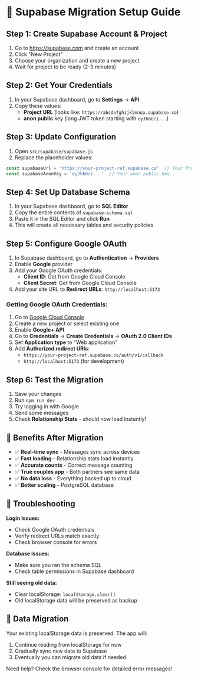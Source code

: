 # 🚀 Supabase Migration Setup Guide

## Step 1: Create Supabase Account & Project

1. Go to https://supabase.com and create an account
2. Click "New Project"
3. Choose your organization and create a new project
4. Wait for project to be ready (2-3 minutes)

## Step 2: Get Your Credentials

1. In your Supabase dashboard, go to **Settings** → **API**
2. Copy these values:
   - **Project URL** (looks like: `https://abcdefghijklmnop.supabase.co`)
   - **anon public** key (long JWT token starting with `eyJhbGci...`)

## Step 3: Update Configuration

1. Open `src/supabase/supabase.js`
2. Replace the placeholder values:

```javascript
const supabaseUrl = 'https://your-project-ref.supabase.co'  // Your Project URL
const supabaseAnonKey = 'eyJhbGci...'  // Your anon public key
```

## Step 4: Set Up Database Schema

1. In your Supabase dashboard, go to **SQL Editor**
2. Copy the entire contents of `supabase-schema.sql`
3. Paste it in the SQL Editor and click **Run**
4. This will create all necessary tables and security policies

## Step 5: Configure Google OAuth

1. In Supabase dashboard, go to **Authentication** → **Providers**
2. Enable **Google** provider
3. Add your Google OAuth credentials:
   - **Client ID**: Get from Google Cloud Console
   - **Client Secret**: Get from Google Cloud Console
4. Add your site URL to **Redirect URLs**: `http://localhost:5173`

### Getting Google OAuth Credentials:

1. Go to [Google Cloud Console](https://console.cloud.google.com/)
2. Create a new project or select existing one
3. Enable **Google+ API**
4. Go to **Credentials** → **Create Credentials** → **OAuth 2.0 Client IDs**
5. Set **Application type** to "Web application"
6. Add **Authorized redirect URIs**:
   - `https://your-project-ref.supabase.co/auth/v1/callback`
   - `http://localhost:5173` (for development)

## Step 6: Test the Migration

1. Save your changes
2. Run `npm run dev`
3. Try logging in with Google
4. Send some messages
5. Check **Relationship Stats** - should now load instantly!

## 🎉 Benefits After Migration

- ✅ **Real-time sync** - Messages sync across devices
- ✅ **Fast loading** - Relationship stats load instantly
- ✅ **Accurate counts** - Correct message counting
- ✅ **True couples app** - Both partners see same data
- ✅ **No data loss** - Everything backed up to cloud
- ✅ **Better scaling** - PostgreSQL database

## 🔧 Troubleshooting

**Login Issues:**
- Check Google OAuth credentials
- Verify redirect URLs match exactly
- Check browser console for errors

**Database Issues:**
- Make sure you ran the schema SQL
- Check table permissions in Supabase dashboard

**Still seeing old data:**
- Clear localStorage: `localStorage.clear()`
- Old localStorage data will be preserved as backup

## 🔄 Data Migration

Your existing localStorage data is preserved. The app will:
1. Continue reading from localStorage for now
2. Gradually sync new data to Supabase
3. Eventually you can migrate old data if needed

Need help? Check the browser console for detailed error messages!